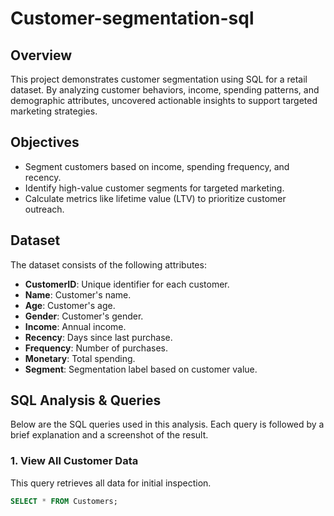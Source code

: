 # Customer-segmentation-sql
## Overview
This project demonstrates customer segmentation using SQL for a retail dataset. By analyzing customer behaviors, income, spending patterns, and demographic attributes, uncovered actionable insights to support targeted marketing strategies.

## Objectives
- Segment customers based on income, spending frequency, and recency.
- Identify high-value customer segments for targeted marketing.
- Calculate metrics like lifetime value (LTV) to prioritize customer outreach.

## Dataset
The dataset consists of the following attributes:
- **CustomerID**: Unique identifier for each customer.
- **Name**: Customer's name.
- **Age**: Customer's age.
- **Gender**: Customer's gender.
- **Income**: Annual income.
- **Recency**: Days since last purchase.
- **Frequency**: Number of purchases.
- **Monetary**: Total spending.
- **Segment**: Segmentation label based on customer value.

## SQL Analysis & Queries
Below are the SQL queries used in this analysis. Each query is followed by a brief explanation and a screenshot of the result.

### 1. View All Customer Data
This query retrieves all data for initial inspection.

```sql
SELECT * FROM Customers;
